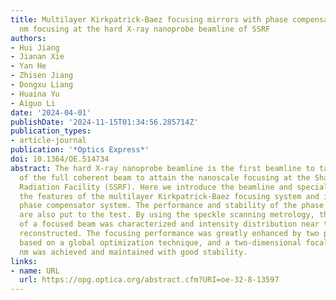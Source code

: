 ```yaml
---
title: Multilayer Kirkpatrick-Baez focusing mirrors with phase compensation for sub-20
  nm focusing at the hard X-ray nanoprobe beamline of SSRF
authors:
- Hui Jiang
- Jianan Xie
- Yan He
- Zhisen Jiang
- Dongxu Liang
- Huaina Yu
- Aiguo Li
date: '2024-04-01'
publishDate: '2024-11-15T01:34:56.285714Z'
publication_types:
- article-journal
publication: '*Optics Express*'
doi: 10.1364/OE.514734
abstract: The hard X-ray nanoprobe beamline is the first beamline to take advantage
  of the full coherent beam to attain the nanoscale focusing at the Shanghai Synchrotron
  Radiation Facility (SSRF). Here we introduce the beamline and specially go over
  the features of the multilayer Kirkpatrick-Baez focusing system and its supporting
  phase compensator system. The performance and stability of the phase compensator
  are also put to the test. By using the speckle scanning metrology, the wavefront
  of a focused beam was characterized and intensity distribution near the focus was
  reconstructed. The focusing performance was greatly enhanced by two phase compensations
  based on a global optimization technique, and a two-dimensional focal spot of 26 nm × 17
  nm was achieved and maintained with good stability.
links:
- name: URL
  url: https://opg.optica.org/abstract.cfm?URI=oe-32-8-13597
---
```

